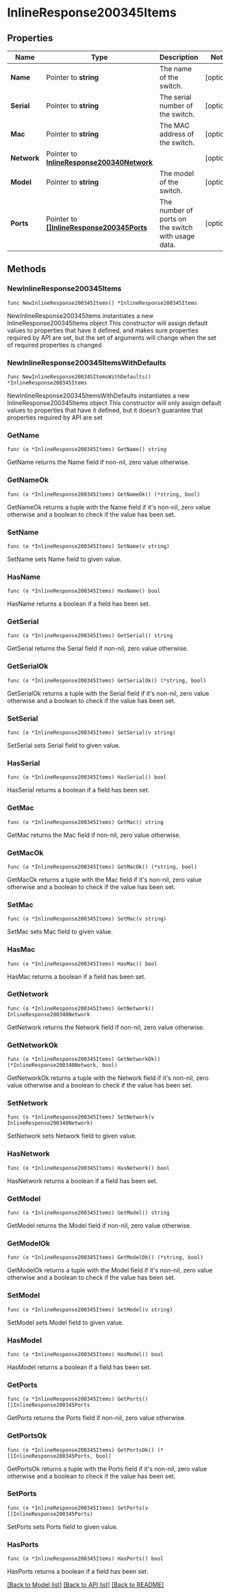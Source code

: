 # InlineResponse200345Items

## Properties

Name | Type | Description | Notes
------------ | ------------- | ------------- | -------------
**Name** | Pointer to **string** | The name of the switch. | [optional] 
**Serial** | Pointer to **string** | The serial number of the switch. | [optional] 
**Mac** | Pointer to **string** | The MAC address of the switch. | [optional] 
**Network** | Pointer to [**InlineResponse200340Network**](InlineResponse200340Network.md) |  | [optional] 
**Model** | Pointer to **string** | The model of the switch. | [optional] 
**Ports** | Pointer to [**[]InlineResponse200345Ports**](InlineResponse200345Ports.md) | The number of ports on the switch with usage data. | [optional] 

## Methods

### NewInlineResponse200345Items

`func NewInlineResponse200345Items() *InlineResponse200345Items`

NewInlineResponse200345Items instantiates a new InlineResponse200345Items object
This constructor will assign default values to properties that have it defined,
and makes sure properties required by API are set, but the set of arguments
will change when the set of required properties is changed

### NewInlineResponse200345ItemsWithDefaults

`func NewInlineResponse200345ItemsWithDefaults() *InlineResponse200345Items`

NewInlineResponse200345ItemsWithDefaults instantiates a new InlineResponse200345Items object
This constructor will only assign default values to properties that have it defined,
but it doesn't guarantee that properties required by API are set

### GetName

`func (o *InlineResponse200345Items) GetName() string`

GetName returns the Name field if non-nil, zero value otherwise.

### GetNameOk

`func (o *InlineResponse200345Items) GetNameOk() (*string, bool)`

GetNameOk returns a tuple with the Name field if it's non-nil, zero value otherwise
and a boolean to check if the value has been set.

### SetName

`func (o *InlineResponse200345Items) SetName(v string)`

SetName sets Name field to given value.

### HasName

`func (o *InlineResponse200345Items) HasName() bool`

HasName returns a boolean if a field has been set.

### GetSerial

`func (o *InlineResponse200345Items) GetSerial() string`

GetSerial returns the Serial field if non-nil, zero value otherwise.

### GetSerialOk

`func (o *InlineResponse200345Items) GetSerialOk() (*string, bool)`

GetSerialOk returns a tuple with the Serial field if it's non-nil, zero value otherwise
and a boolean to check if the value has been set.

### SetSerial

`func (o *InlineResponse200345Items) SetSerial(v string)`

SetSerial sets Serial field to given value.

### HasSerial

`func (o *InlineResponse200345Items) HasSerial() bool`

HasSerial returns a boolean if a field has been set.

### GetMac

`func (o *InlineResponse200345Items) GetMac() string`

GetMac returns the Mac field if non-nil, zero value otherwise.

### GetMacOk

`func (o *InlineResponse200345Items) GetMacOk() (*string, bool)`

GetMacOk returns a tuple with the Mac field if it's non-nil, zero value otherwise
and a boolean to check if the value has been set.

### SetMac

`func (o *InlineResponse200345Items) SetMac(v string)`

SetMac sets Mac field to given value.

### HasMac

`func (o *InlineResponse200345Items) HasMac() bool`

HasMac returns a boolean if a field has been set.

### GetNetwork

`func (o *InlineResponse200345Items) GetNetwork() InlineResponse200340Network`

GetNetwork returns the Network field if non-nil, zero value otherwise.

### GetNetworkOk

`func (o *InlineResponse200345Items) GetNetworkOk() (*InlineResponse200340Network, bool)`

GetNetworkOk returns a tuple with the Network field if it's non-nil, zero value otherwise
and a boolean to check if the value has been set.

### SetNetwork

`func (o *InlineResponse200345Items) SetNetwork(v InlineResponse200340Network)`

SetNetwork sets Network field to given value.

### HasNetwork

`func (o *InlineResponse200345Items) HasNetwork() bool`

HasNetwork returns a boolean if a field has been set.

### GetModel

`func (o *InlineResponse200345Items) GetModel() string`

GetModel returns the Model field if non-nil, zero value otherwise.

### GetModelOk

`func (o *InlineResponse200345Items) GetModelOk() (*string, bool)`

GetModelOk returns a tuple with the Model field if it's non-nil, zero value otherwise
and a boolean to check if the value has been set.

### SetModel

`func (o *InlineResponse200345Items) SetModel(v string)`

SetModel sets Model field to given value.

### HasModel

`func (o *InlineResponse200345Items) HasModel() bool`

HasModel returns a boolean if a field has been set.

### GetPorts

`func (o *InlineResponse200345Items) GetPorts() []InlineResponse200345Ports`

GetPorts returns the Ports field if non-nil, zero value otherwise.

### GetPortsOk

`func (o *InlineResponse200345Items) GetPortsOk() (*[]InlineResponse200345Ports, bool)`

GetPortsOk returns a tuple with the Ports field if it's non-nil, zero value otherwise
and a boolean to check if the value has been set.

### SetPorts

`func (o *InlineResponse200345Items) SetPorts(v []InlineResponse200345Ports)`

SetPorts sets Ports field to given value.

### HasPorts

`func (o *InlineResponse200345Items) HasPorts() bool`

HasPorts returns a boolean if a field has been set.


[[Back to Model list]](../README.md#documentation-for-models) [[Back to API list]](../README.md#documentation-for-api-endpoints) [[Back to README]](../README.md)


